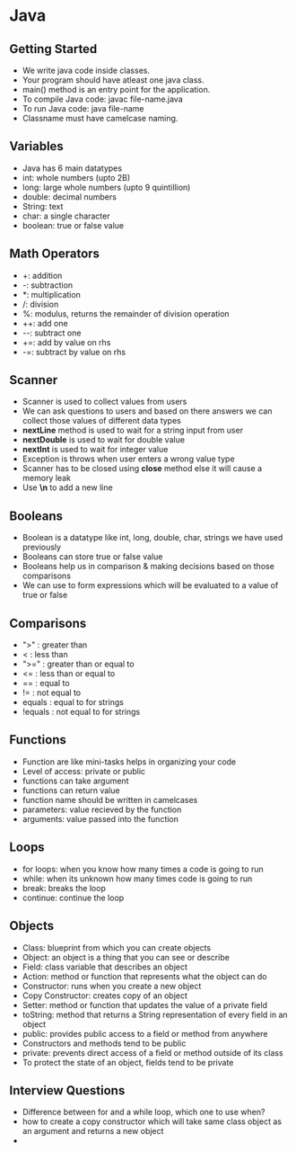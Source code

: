 # Java

## Getting Started
- We write java code inside classes.
- Your program should have atleast one java class.
- main() method is an entry point for the application.
- To compile Java code: javac file-name.java
- To run Java code: java file-name
- Classname must have camelcase naming.

## Variables
- Java has 6 main datatypes
- int: whole numbers (upto 2B)
- long: large whole numbers (upto 9 quintillion)
- double: decimal numbers
- String: text
- char: a single character
- boolean: true or false value

## Math Operators
- +: addition
- -: subtraction
- *: multiplication
- /: division
- %: modulus, returns the remainder of division operation
- ++: add one
- --: subtract one
- +=: add by value on rhs
- -=: subtract by value on rhs

## Scanner
- Scanner is used to collect values from users
- We can ask questions to users and based on there answers we can collect those values of different data types
- **nextLine** method is used to wait for a string input from user
- **nextDouble** is used to wait for double value 
- **nextInt** is used to wait for integer value
- Exception is throws when user enters a wrong value type
- Scanner has to be closed using **close** method else it will cause a memory leak
- Use **\n** to add a new line

## Booleans
- Boolean is a datatype like int, long, double, char, strings we have used previously
- Booleans can store true or false value
- Booleans help us in comparison & making decisions based on those comparisons
- We can use to form expressions which will be evaluated to a value of true or false

## Comparisons
- ">" : greater than
- < : less than
- ">=" : greater than or equal to
- <= : less than or equal to
- == : equal to
- != : not equal to
- equals : equal to for strings
- !equals : not equal to for strings

## Functions
- Function are like mini-tasks helps in organizing your code 
- Level of access: private or public
- functions can take argument
- functions can return value
- function name should be written in camelcases
- parameters: value recieved by the function
- arguments: value passed into the function

## Loops
- for loops: when you know how many times a code is going to run
- while: when its unknown how many times code is going to run
- break: breaks the loop
- continue: continue the loop

## Objects
- Class: blueprint from which you can create objects
- Object: an object is a thing that you can see or describe
- Field: class variable that describes an object
- Action: method or function that represents what the object can do
- Constructor: runs when you create a new object
- Copy Constructor: creates copy of an object
- Setter: method or function that updates the value of a private field
- toString: method that returns a String representation of every field in an object
- public: provides public access to a field or method from anywhere
- Constructors and methods tend to be public
- private: prevents direct access of a field or method outside of its class
- To protect the state of an object, fields tend to be private

## Interview Questions
- Difference between for and a while loop, which one to use when?
- how to create a copy constructor which will take same class object as an argument and returns a new object
-  
